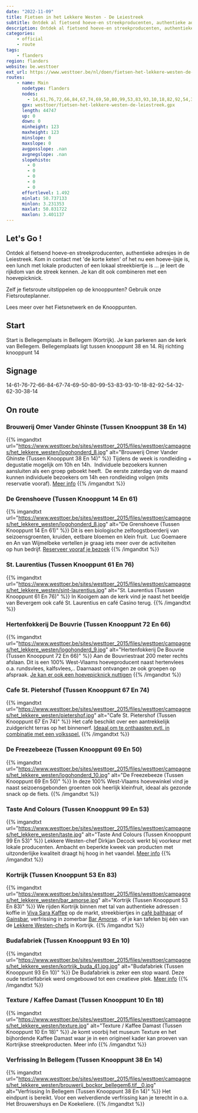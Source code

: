 ```yaml
---
date: "2022-11-09"
title: Fietsen in het Lekkere Westen - De Leiestreek
subtitle: Ontdek al fietsend hoeve-en streekproducenten, authentieke adresjes in de Leiestreek
description: Ontdek al fietsend hoeve-en streekproducenten, authentieke adresjes in de Leiestreek
categories:
    - official
    - route
tags:
    - flanders
region: flanders
website: be.westtoer
ext_url: https://www.westtoer.be/nl/doen/fietsen-het-lekkere-westen-de-leiestreek
routes:
    - name: Main
      nodetype: flanders
      nodes:
        - 14,61,76,72,66,84,67,74,69,50,80,99,53,83,93,10,18,82,92,54,32,62,30,38,14
      gpx: westtoer/fietsen-het-lekkere-westen-de-leiestreek.gpx
      length: 44747
      up: 0
      down: 0
      minheight: 123
      maxheight: 123
      minslope: 0
      maxslope: 0
      avgposslope: .nan
      avgnegslope: .nan
      slopehisto:
        - 0
        - 0
        - 0
        - 0
        - 0
      effortlevel: 1.492
      minlat: 50.737133
      minlon: 3.231353
      maxlat: 50.831722
      maxlon: 3.401137
---
```


## Let's Go ! 

Ontdek al fietsend hoeve-en streekproducenten, authentieke adresjes in de Leiestreek.   Kom in contact met 'de korte keten' of het nu een hoeve-ijsje is, een lunch met lokale producten of een lokaal streekbiertje is ... je leert de rijkdom van de streek kennen.  Je kan dit ook combineren met een hoevepicknick.

Zelf je fietsroute uitstippelen op de knooppunten? Gebruik onze Fietsrouteplanner.

Lees meer over het Fietsnetwerk en de Knooppunten.

## Start

Start is Bellegemplaats in Bellegem (Kortrijk).  Je kan parkeren aan de kerk van Bellegem.  Bellegemplaats ligt tussen knooppunt 38 en 14.   Rij richting knooppunt 14

## Signage

14-61-76-72-66-84-67-74-69-50-80-99-53-83-93-10-18-82-92-54-32-62-30-38-14

## On route

### Brouwerij Omer Vander Ghinste (Tussen Knooppunt 38 En 14)

{{% imgandtxt url="https://www.westtoer.be/sites/westtoer_2015/files/westtoer/campagnes/het_lekkere_westen/logohonderd_8.jpg" alt="Brouwerij Omer Vander Ghinste (Tussen Knooppunt 38 En 14)" %}}
Tijdens de week is rondleiding + degustatie mogelijk om 10h en 14h.  Individuele bezoekers kunnen aansluiten als een groep geboekt heeft.  De eerste zaterdag van de maand kunnen individuele bezoekers om 14h een rondleiding volgen (mits reservatie vooraf).
[Meer info](/nl/eten-drinken/brouwerij-omer-vander-ghinste)
{{% /imgandtxt %}}

### De Grenshoeve (Tussen Knooppunt 14 En 61)

{{% imgandtxt url="https://www.westtoer.be/sites/westtoer_2015/files/westtoer/campagnes/het_lekkere_westen/logohonderd_8.jpg" alt="De Grenshoeve (Tussen Knooppunt 14 En 61)" %}}
Dit is een biologische zelfoogstboerderij van seizoensgroenten, kruiden, eetbare bloemen en klein fruit.  Luc Goemaere en An van Wijmelbeke vertellen je graag iets meer over de activiteiten op hun bedrijf.
[Reserveer vooraf je bezoek](http://zoeken.onthaalopdeboerderij.be/de-grenshoeve)
{{% /imgandtxt %}}

### St. Laurentius (Tussen Knooppunt 61 En 76)

{{% imgandtxt url="https://www.westtoer.be/sites/westtoer_2015/files/westtoer/campagnes/het_lekkere_westen/sint-laurentius.jpg" alt="St. Laurentius (Tussen Knooppunt 61 En 76)" %}}
In Kooigem aan de kerk vind je naast het beeldje van Bevergem ook café St. Laurentius en café Casino terug.
{{% /imgandtxt %}}

### Hertenfokkerij De Bouvrie (Tussen Knooppunt 72 En 66)

{{% imgandtxt url="https://www.westtoer.be/sites/westtoer_2015/files/westtoer/campagnes/het_lekkere_westen/logohonderd_9.jpg" alt="Hertenfokkerij De Bouvrie (Tussen Knooppunt 72 En 66)" %}}
Aan de Bouvriestraat 200 meter rechts afslaan. Dit is een 100% West-Vlaams hoeveproducent naast hertenvlees o.a. rundsvlees, kalfsvlees,.. Daarnaast ontvangen ze ook groepen op afspraak.
[Je kan er ook een hoevepicknick nuttigen](http://zoeken.onthaalopdeboerderij.be/bedrijf.aspx?b=149)
{{% /imgandtxt %}}

### Cafe St. Pietershof (Tussen Knooppunt 67 En 74)

{{% imgandtxt url="https://www.westtoer.be/sites/westtoer_2015/files/westtoer/campagnes/het_lekkere_westen/pietershof.jpg" alt="Cafe St. Pietershof (Tussen Knooppunt 67 En 74)" %}}
Het café beschikt over een aantrekkelijk zuidgericht terras op het binnenerf. [Ideaal om te onthaasten evtl. in combinatie met een volksspel.](http://www.lavastamondo.be/Meer%20over%20het%20cafe.html)
{{% /imgandtxt %}}

### De Freezebeeze (Tussen Knooppunt 69 En 50)

{{% imgandtxt url="https://www.westtoer.be/sites/westtoer_2015/files/westtoer/campagnes/het_lekkere_westen/logohonderd_10.jpg" alt="De Freezebeeze (Tussen Knooppunt 69 En 50)" %}}
In deze 100% West-Vlaams hoevewinkel vind je naast seizoensgebonden groenten ook heerlijk kleinfruit, ideaal als gezonde snack op de fiets.
{{% /imgandtxt %}}

### Taste And Colours (Tussen Knooppunt 99 En 53)

{{% imgandtxt url="https://www.westtoer.be/sites/westtoer_2015/files/westtoer/campagnes/het_lekkere_westen/taste.jpg" alt="Taste And Colours (Tussen Knooppunt 99 En 53)" %}}
Lekkere Westen-chef Dirkjan Decock werkt bij voorkeur met lokale producenten. Ambacht en beperkte kweek van producten met uitzonderlijke kwaliteit draagt hij hoog in het vaandel.
[Meer info](/nl/eten-drinken/taste-and-colours)
{{% /imgandtxt %}}

### Kortrijk (Tussen Knooppunt 53 En 83)

{{% imgandtxt url="https://www.westtoer.be/sites/westtoer_2015/files/westtoer/campagnes/het_lekkere_westen/bar_amorse.jpg" alt="Kortrijk (Tussen Knooppunt 53 En 83)" %}}
We rijden Kortrijk binnen met tal van authentieke adressen : koffie in [Viva Sara Kaffee](/nl/eten-drinken/viva-sara-kaffee) op de markt, streekbiertjes in [café balthasar](/nl/eten-drinken/bistro-balthazar) of [Gainsbar](/nl/node/61507), verfrissing in zomerbar [Bar Amorse](/nl/eten-drinken/bar-amorse-op-buda-beach).  of je kan tafelen bij één van de [Lekkere Westen-chefs](http://www.hetlekkerewesten.be) in Kortrijk.
{{% /imgandtxt %}}

### Budafabriek (Tussen Knooppunt 93 En 10)

{{% imgandtxt url="https://www.westtoer.be/sites/westtoer_2015/files/westtoer/campagnes/het_lekkere_westen/kortrijk_buda_41.jpg.jpg" alt="Budafabriek (Tussen Knooppunt 93 En 10)" %}}
De Budafabriek is zeker een stop waard. Deze oude textielfabriek werd omgebouwd tot een creatieve plek.
[Meer info](/nl/node/59402)
{{% /imgandtxt %}}

### Texture / Kaffee Damast (Tussen Knooppunt 10 En 18)

{{% imgandtxt url="https://www.westtoer.be/sites/westtoer_2015/files/westtoer/campagnes/het_lekkere_westen/texture.jpg" alt="Texture / Kaffee Damast (Tussen Knooppunt 10 En 18)" %}}
Je komt voorbij het museum Texture en het bijhordende Kaffee Damast waar je in een origineel kader kan proeven van Kortrijkse streekproducten.
Meer info
{{% /imgandtxt %}}

### Verfrissing In Bellegem (Tussen Knooppunt 38 En 14)

{{% imgandtxt url="https://www.westtoer.be/sites/westtoer_2015/files/westtoer/campagnes/het_lekkere_westen/brouwerij_bockor_bellegem6.tif__0.jpg" alt="Verfrissing In Bellegem (Tussen Knooppunt 38 En 14)" %}}
Het eindpunt is bereikt. Voor een welverdiende verfrissing kan je terecht in o.a. Het Brouwershuys en De Koekeliere.
{{% /imgandtxt %}}


